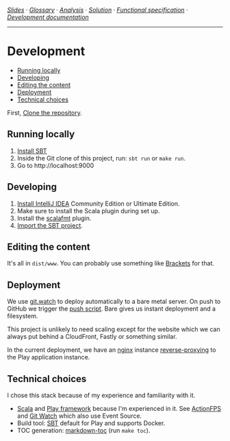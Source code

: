 <!-- navigation -->
*[Slides](https://docs.google.com/presentation/d/1o5J6twJ9vyvXOYP_qyf5fXrTT5rfl9VULBgo7Pq-gz4/edit#slide=id.p) ·
  [Glossary](analysis.md) ·
  [Analysis](analysis.md) ·
  [Solution](solution.md) ·
  [Functional specification](specification.md) ·
  [Development documentation](development.md)*
  
---

<!-- /navigation -->

# Development

<!-- toc -->

- [Running locally](#running-locally)
- [Developing](#developing)
- [Editing the content](#editing-the-content)
- [Deployment](#deployment)
- [Technical choices](#technical-choices)

<!-- tocstop -->

First, [Clone the repository](https://help.github.com/articles/cloning-a-repository/).

## Running locally

1. <a href="https://www.scalawilliam.com/essential-sbt/">Install SBT</a>
2. Inside the Git clone of this project, run: `sbt run` or `make run`.
3. Go to http://localhost:9000

## Developing

1. <a href="https://www.jetbrains.com/idea/">Install IntelliJ IDEA</a> Community Edition or Ultimate Edition.
2. Make sure to install the Scala plugin during set up.
3. Install the <a href="http://scalafmt.org/">scalafmt</a> plugin.
4. <a href="https://www.jetbrains.com/help/idea/2017.1/getting-started-with-sbt.html#import_project">Import the SBT project</a>.

## Editing the content

It's all in `dist/www`. You can probably use something like <a href="http://brackets.io/">Brackets</a> for that.

## Deployment

We use [git.watch](https://git.watch) to deploy automatically to a bare metal server.
On push to GitHub we trigger the [push script](push). Bare gives us instant deployment and a filesystem.

This project is unlikely to need scaling except for the website which we can always put behind a CloudFront, Fastly 
or something similar.

In the current deployment, we have an [nginx](https://www.nginx.com/resources/wiki/) instance 
[reverse-proxying](https://www.nginx.com/resources/glossary/reverse-proxy-server/) to the Play application instance.

## Technical choices

I chose this stack because of my experience and familiarity with it.

- [Scala](http://www.scala-lang.org/news/) and 
    [Play framework](https://www.playframework.com/documentation/2.6.x/Migration26) 
    because I'm experienced in it. See [ActionFPS](https://github.com/ScalaWilliam/ActionFPS) 
    and [Git Watch](http://git.watch/) which also use Event Source.
- Build tool: [SBT](https://www.scalawilliam.com/essential-sbt/) default for Play and supports Docker.
- TOC generation: [markdown-toc](https://github.com/jonschlinkert/markdown-toc) (run `make toc`).
